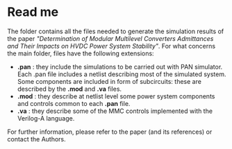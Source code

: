 # Read me

The folder contains all the files needed to generate the simulation results of the paper *"Determination of Modular Multilevel Converters Admittances and Their Impacts on HVDC Power System Stability"*.
For what concerns the main folder, files have the following extensions:
-	**.pan** : they include the simulations to be carried out with PAN simulator. Each .pan file includes a netlist describing most of the simulated system. Some components are included in form of subcircuits: these are described by the **.mod** and **.va** files.
-	**.mod** : they describe at netlist level some power system components and controls common to each **.pan** file.
-	**.va** : they describe some of the MMC controls implemented with the Verilog-A language.

For further information, please refer to the paper (and its references) or contact the Authors.
